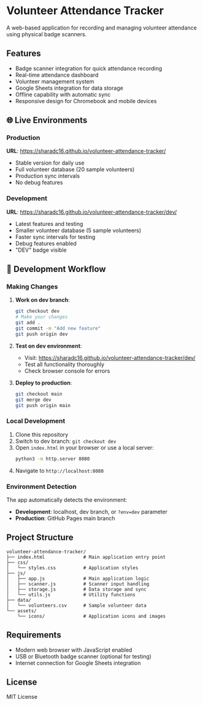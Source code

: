 # Volunteer Attendance Tracker

A web-based application for recording and managing volunteer attendance using physical badge scanners.

## Features

- Badge scanner integration for quick attendance recording
- Real-time attendance dashboard
- Volunteer management system
- Google Sheets integration for data storage
- Offline capability with automatic sync
- Responsive design for Chromebook and mobile devices

## 🌐 Live Environments

### Production
**URL**: https://sharadc16.github.io/volunteer-attendance-tracker/
- Stable version for daily use
- Full volunteer database (20 sample volunteers)
- Production sync intervals
- No debug features

### Development  
**URL**: https://sharadc16.github.io/volunteer-attendance-tracker/dev/
- Latest features and testing
- Smaller volunteer database (5 sample volunteers)
- Faster sync intervals for testing
- Debug features enabled
- "DEV" badge visible

## 🚀 Development Workflow

### Making Changes
1. **Work on dev branch**:
   ```bash
   git checkout dev
   # Make your changes
   git add .
   git commit -m "Add new feature"
   git push origin dev
   ```

2. **Test on dev environment**:
   - Visit: https://sharadc16.github.io/volunteer-attendance-tracker/dev/
   - Test all functionality thoroughly
   - Check browser console for errors

3. **Deploy to production**:
   ```bash
   git checkout main
   git merge dev
   git push origin main
   ```

### Local Development

1. Clone this repository
2. Switch to dev branch: `git checkout dev`
3. Open `index.html` in your browser or use a local server:
   ```bash
   python3 -m http.server 8080
   ```
4. Navigate to `http://localhost:8080`

### Environment Detection

The app automatically detects the environment:
- **Development**: localhost, dev branch, or `?env=dev` parameter
- **Production**: GitHub Pages main branch

## Project Structure

```
volunteer-attendance-tracker/
├── index.html              # Main application entry point
├── css/
│   └── styles.css          # Application styles
├── js/
│   ├── app.js              # Main application logic
│   ├── scanner.js          # Scanner input handling
│   ├── storage.js          # Data storage and sync
│   └── utils.js            # Utility functions
├── data/
│   └── volunteers.csv      # Sample volunteer data
└── assets/
    └── icons/              # Application icons and images
```

## Requirements

- Modern web browser with JavaScript enabled
- USB or Bluetooth badge scanner (optional for testing)
- Internet connection for Google Sheets integration

## License

MIT License